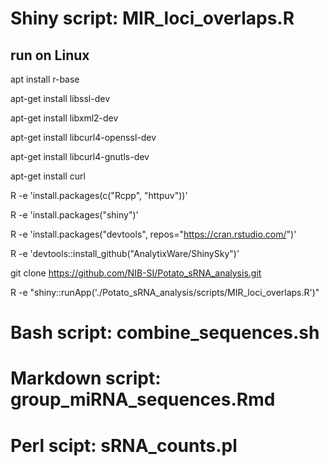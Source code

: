 # 

# Shiny script: MIR_loci_overlaps.R 

## run on Linux

apt install r-base

apt-get install libssl-dev

apt-get install libxml2-dev

apt-get install libcurl4-openssl-dev

apt-get install libcurl4-gnutls-dev

apt-get install curl

R -e 'install.packages(c("Rcpp", "httpuv"))'

R -e 'install.packages("shiny")'

R -e 'install.packages("devtools", repos="https://cran.rstudio.com/")'

R -e 'devtools::install_github("AnalytixWare/ShinySky")'


git clone https://github.com/NIB-SI/Potato_sRNA_analysis.git

R -e "shiny::runApp('./Potato_sRNA_analysis/scripts/MIR_loci_overlaps.R')"


# Bash script: combine_sequences.sh

# Markdown script: group_miRNA_sequences.Rmd

# Perl scipt: sRNA_counts.pl
